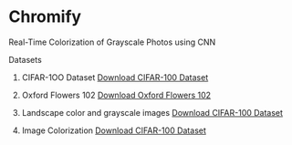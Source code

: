 # Chromify
Real-Time Colorization of Grayscale Photos using CNN

Datasets
1. CIFAR-1OO Dataset
[Download CIFAR-100 Dataset](https://www.cs.toronto.edu/~kriz/cifar-100-python.tar.gz)

2. Oxford Flowers 102
[Download Oxford Flowers 102](https://www.robots.ox.ac.uk/~vgg/data/flowers/102/102flowers.tgz)

3. Landscape color and grayscale images
[Download CIFAR-100 Dataset](https://www.kaggle.com/datasets/theblackmamba31/landscape-image-colorization/data)

4. Image Colorization
[Download CIFAR-100 Dataset](http://press.liacs.nl/mirflickr/mirflickr25k.v3b/mirflickr25k.zip)




